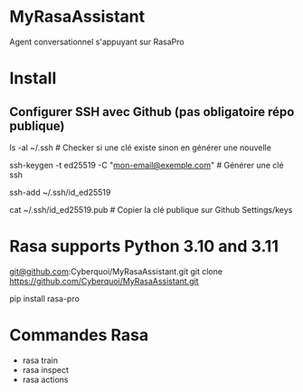# MyRasaAssistant
Agent conversationnel s'appuyant sur RasaPro


# Install

## Configurer SSH avec  Github (pas obligatoire répo publique)
ls -al ~/.ssh # Checker si une clé existe sinon en générer une nouvelle

ssh-keygen -t ed25519 -C "mon-email@exemple.com" # Générer une clé ssh

ssh-add ~/.ssh/id_ed25519

cat ~/.ssh/id_ed25519.pub # Copier la clé publique sur Github Settings/keys


# Rasa supports Python 3.10 and 3.11
git@github.com:Cyberquoi/MyRasaAssistant.git
git clone https://github.com/Cyberquoi/MyRasaAssistant.git

pip install rasa-pro

# Commandes Rasa
- rasa train
- rasa inspect
- rasa actions
